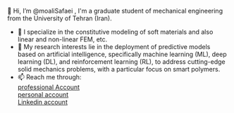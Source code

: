  👋 Hi, I’m @moaliSafaei , I'm a graduate student of mechanical engineering from the University of Tehran (Iran). 
- 👀 I specialize in the constitutive modeling of soft materials and also linear and non-linear FEM, etc.
- 🌱 My research interests lie in the deployment of predictive models based on artificial intelligence, specifically machine learning (ML), 
    deep learning (DL), and reinforcement learning (RL), to address cutting-edge solid mechanics problems, with a particular focus on smart polymers.
- 📫 Reach me through:<br>[professional Account](ma.safaei@ut.ac.ir)<br>[personal account](mohammadsf1998@gmail.com)<br>[Linkedin account](www.linkedin.com/in/mohammad-ali-safaei-58381219a)
                  
<!---
moaliSafaei/moaliSafaei is a ✨ special ✨ repository because its `README.md` (this file) appears on your GitHub profile.
You can click the Preview link to take a look at your changes.
--->
